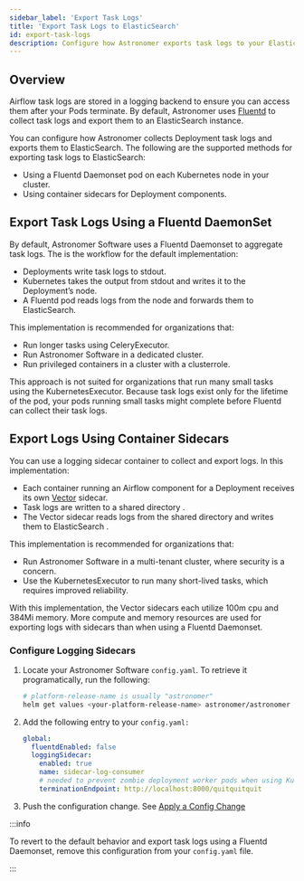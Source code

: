 ```yaml
---
sidebar_label: 'Export Task Logs'
title: 'Export Task Logs to ElasticSearch'
id: export-task-logs
description: Configure how Astronomer exports task logs to your ElasticSearch instance.
---
```


## Overview

Airflow task logs are stored in a logging backend to ensure you can access them after your Pods terminate. By default, Astronomer uses [Fluentd](https://www.fluentd.org/) to collect task logs and export them to an ElasticSearch instance.

You can configure how Astronomer collects Deployment task logs and exports them to ElasticSearch. The following are the supported methods for exporting task logs to ElasticSearch:

- Using a Fluentd Daemonset pod on each Kubernetes node in your cluster.
- Using container sidecars for Deployment components.

## Export Task Logs Using a Fluentd DaemonSet

By default, Astronomer Software uses a Fluentd Daemonset to aggregate task logs. The is the workflow for the default implementation:

- Deployments write task logs to stdout.
- Kubernetes takes the output from stdout and writes it to the Deployment’s node.
- A Fluentd pod reads logs from the node and forwards them to ElasticSearch.

This implementation is recommended for organizations that:

- Run longer tasks using CeleryExecutor.
- Run Astronomer Software in a dedicated cluster.
- Run privileged containers in a cluster with a clusterrole.

This approach is not suited for organizations that run many small tasks using the KubernetesExecutor. Because task logs exist only for the lifetime of the pod, your pods running small tasks might complete before Fluentd can collect their task logs.

## Export Logs Using Container Sidecars

You can use a logging sidecar container to collect and export logs. In this implementation:

- Each container running an Airflow component for a Deployment receives its own [Vector](https://vector.dev/) sidecar.
- Task logs are written to a shared directory .
- The Vector sidecar reads logs from the shared directory and writes them to ElasticSearch .

This implementation is recommended for organizations that:

- Run Astronomer Software in a multi-tenant cluster, where security is a concern.
- Use the KubernetesExecutor to run many short-lived tasks, which requires improved reliability.

With this implementation, the Vector sidecars each utilize 100m cpu and 384Mi memory. More compute and memory resources are used for exporting logs with sidecars than when using a Fluentd Daemonset.

### Configure Logging Sidecars

1. Locate your Astronomer Software `config.yaml`. To retrieve it programatically, run the following:

    ```bash
    # platform-release-name is usually "astronomer"
    helm get values <your-platform-release-name> astronomer/astronomer -n astronomer
    ```

2. Add the following entry to your `config.yaml:`

    ```yaml
    global:
      fluentdEnabled: false
      loggingSidecar:
        enabled: true
        name: sidecar-log-consumer
        # needed to prevent zombie deployment worker pods when using KubernetesExecutor
        terminationEndpoint: http://localhost:8000/quitquitquit
    ```

3. Push the configuration change. See [Apply a Config Change](https://docs.astronomer.io/software/apply-platform-config)


:::info

To revert to the default behavior and export task logs using a Fluentd Daemonset, remove this configuration from your `config.yaml` file.

:::
